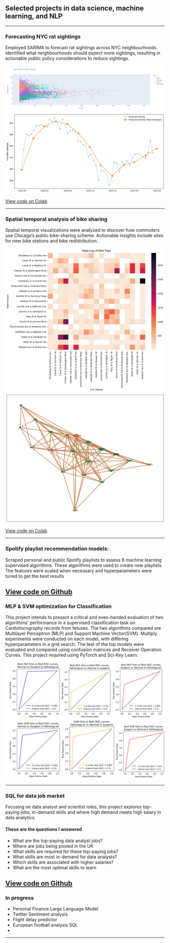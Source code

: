 ## Selected projects in data science, machine learning, and NLP 

---

### Forecasting NYC rat sightings

Employed SARIMA to forecast rat sightings across NYC neighbourhoods. Identified what neighbourhoods should expect more sightings, resulting in actionable public policy 
considerations to reduce sightings.

<img src="images/trash_sighting_interactive_plot.png?raw=true"/>

<img src="images/2025_predictions.png?raw=true"/>

[View code on Colab](https://colab.research.google.com/drive/1j-ap6feSFEi3hifDkVdFcVZO8UpZ7vMl#scrollTo=Y8uYR05i1hYS)

---
### Spatial temporal analysis of bike sharing

Spatial temporal visualizations were analyzed to discover how commuters use Chicago’s public bike-sharing scheme. 
Actionable insights include sites for new bike stations and bike redistribution. 


<img src="images/heatmap_between_stations.png?raw=true"/>

<img src="images/flows_btw_stations.png?raw=true"/>

[View code on Colab](https://colab.research.google.com/drive/1l0ErYAPb4hl3UzXJ3NphqJhG5WeRUfaR#scrollTo=U4Gd3blDgFK-)

---
### Spotify playlist recommendation models:

Scraped personal and public Spotify playlists to assess 8 machine learning 
supervised algorithms. These algorithms were used to create new playlists. The features were scaled when 
necessary and hyperparameters were tuned to get the best results

[View code on Github](https://github.com/AJ-Horch/spotify_analysis)
---
### MLP & SVM optimization for Classification
This project intends to present a critical and even-handed evaluation of two algorithms' performance in a supervised classification task on Cardiotocography records from fetuses. The two algorithms compared are Multilayer Perceptron (MLP) and Support Machine Vector(SVM). Multiply experiments were conducted on each model, with differing hyperparameters in a grid search. The test of the top models were evaluated and compared using confusion matrices and Receiver Operation Curves. This project required using PyTorch and Sci-Key Learn.

<img src="images/mlp_vsm_roc.png?raw=true"/>

---
### SQL for data job market
Focusing on data analyst and scientist roles, this project explores top-paying jobs, in-demand skills and where high demand meets high salary in data analytics.

#### These are the questions I answered
- What are the top-paying data analyst jobs?
- Where are jobs being posted in the UK
- What skills are required for these top-paying jobs?
- What skills are most in-demand for data analysts?
- Which skills are associated with higher salaries?
- What are the most optimal skills to learn

[View code on Github](https://github.com/AJ-Horch/SQL_capstone_project)
---
### In progress

- Personal Finance Large Language Model
- Twitter Sentiment analysis
- Flight delay predictor
- European football analysis SQL
- 




---

